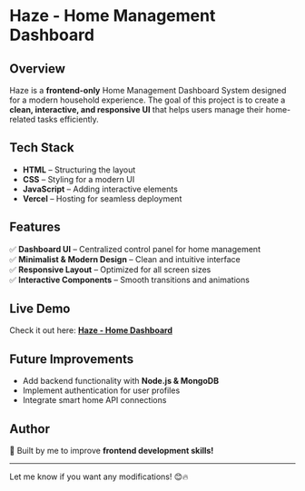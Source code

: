 # Haze - Home Management Dashboard

## Overview  
Haze is a **frontend-only** Home Management Dashboard System designed for a modern household experience. The goal of this project is to create a **clean, interactive, and responsive UI** that helps users manage their home-related tasks efficiently.

## Tech Stack  
- **HTML** – Structuring the layout  
- **CSS** – Styling for a modern UI  
- **JavaScript** – Adding interactive elements  
- **Vercel** – Hosting for seamless deployment  

## Features  
✅ **Dashboard UI** – Centralized control panel for home management  
✅ **Minimalist & Modern Design** – Clean and intuitive interface  
✅ **Responsive Layout** – Optimized for all screen sizes  
✅ **Interactive Components** – Smooth transitions and animations  

## Live Demo  
Check it out here: **[Haze - Home Dashboard](https://weather-web-app-mu-three.vercel.app/)**  

## Future Improvements  
- Add backend functionality with **Node.js & MongoDB**  
- Implement authentication for user profiles  
- Integrate smart home API connections  

## Author  
🚀 Built by me to improve **frontend development skills!**  

---

Let me know if you want any modifications! 😊🔥
